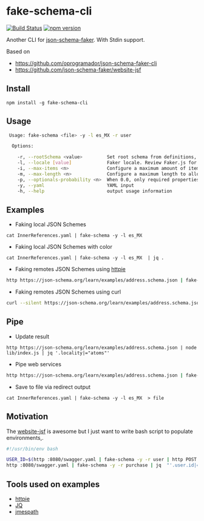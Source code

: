 # fake-schema-cli 

[![Build Status](https://travis-ci.org/atomsfat/fake-schema-cli.svg?branch=master)](https://travis-ci.org/github/atomsfat/fake-schema-cli)
[![npm version](https://badge.fury.io/js/fake-schema-cli.svg)](https://badge.fury.io/js/fake-schema-cli)

Another CLI for [json-schema-faker](https://www.npmjs.com/package/json-schema-faker). With Stdin support.

Based on
* https://github.com/oprogramador/json-schema-faker-cli
* https://github.com/json-schema-faker/website-jsf

## Install

`npm install -g fake-schema-cli`

## Usage

```bash
 Usage: fake-schema <file> -y -l es_MX -r user

  Options:

    -r, --rootSchema <value>         Set root schema from definitions, useful when faking Swagger specs.
    -l, --locale [value]             Faker locale. Review Faker.js for more details.
    -i, --max-items <n>              Configure a maximum amount of items to generate in an array. This will override the maximum items found inside a JSON Schema
    -m, --max-length <n>             Configure a maximum length to allow generating strings for. This will override the maximum length found inside a JSON Schema
    -p, --optionals-probability <n>  When 0.0, only required properties will be generated; when 1.0, all properties are generated
    -y, --yaml                       YAML input
    -h, --help                       output usage information

```

## Examples

* Faking local JSON Schemes

`cat InnerReferences.yaml | fake-schema -y -l es_MX `

* Faking local JSON Schemes with color

`cat InnerReferences.yaml | fake-schema -y -l es_MX  | jq .`

* Faking remotes JSON Schemes using [httpie](https://httpie.org/doc) 
```bash
http https://json-schema.org/learn/examples/address.schema.json | fake-schema
```
* Faking remotes JSON Schemes using curl
```bash
curl --silent https://json-schema.org/learn/examples/address.schema.json | fake-schema
```
## Pipe
* Update result

`http https://json-schema.org/learn/examples/address.schema.json | node lib/index.js | jq '.locality|="atoms"'`


* Pipe web services
```bash
http https://json-schema.org/learn/examples/address.schema.json | fake-schema | http POST http://bin.org/post
```

* Save to file via redirect output

`cat InnerReferences.yaml | fake-schema -y -l es_MX  > file`

## Motivation

The [website-jsf](https://github.com/json-schema-faker/website-jsf) is awesome but I just want to write bash script to populate environments,.




```bash
#!/usr/bin/env bash

USER_ID=$(http :8080/swagger.yaml | fake-schema -y -r user | http POST :8080/api/user | jq .id)
http :8080/swagger.yaml | fake-schema -y -r purchase | jq  "'.user.id|=\"$USER_ID\"'" | http post :8080/api/purchase

```

##  Tools used on examples

* [httpie](https://httpie.org/doc)
* [JQ](https://stedolan.github.io/jq/)
* [jmespath](http://jmespath.org/)
